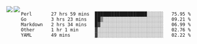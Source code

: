 <a href="https://github.com/anuraghazra/github-readme-stats">
  <img align="left" src="https://github-readme-stats.vercel.app/api?username=kfly8&count_private=true&show_icons=true&theme=calm" />
</a>
<a href="https://github.com/anuraghazra/github-readme-stats">
  <img align="left" src="https://github-readme-stats.vercel.app/api/top-langs/?username=kfly8&theme=calm&hide=HTML&exclude_repo=is3q-cr" />
</a>

<!--START_SECTION:waka-->
```text
Perl       27 hrs 59 mins  ███████████████████░░░░░░   75.95 % 
Go         3 hrs 23 mins   ██▒░░░░░░░░░░░░░░░░░░░░░░   09.21 % 
Markdown   2 hrs 34 mins   █▓░░░░░░░░░░░░░░░░░░░░░░░   06.99 % 
Other      1 hr 1 min      ▓░░░░░░░░░░░░░░░░░░░░░░░░   02.76 % 
YAML       49 mins         ▓░░░░░░░░░░░░░░░░░░░░░░░░   02.22 % 
```
<!--END_SECTION:waka-->
